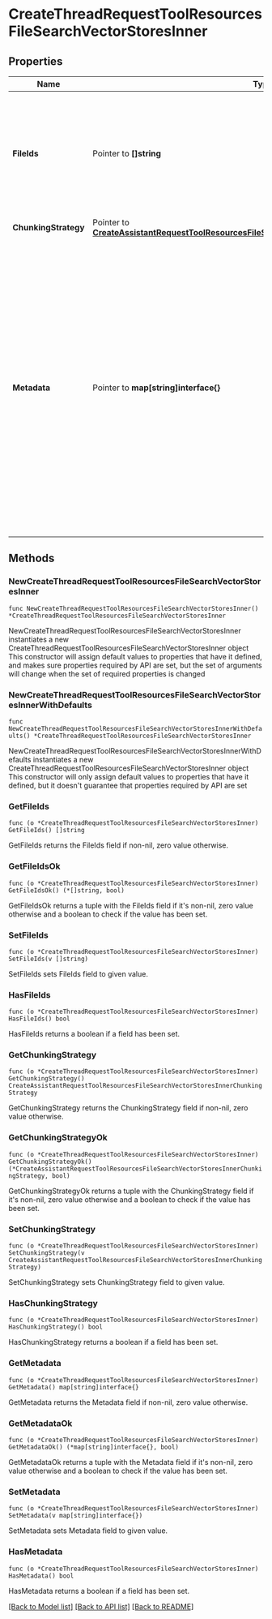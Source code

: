 # CreateThreadRequestToolResourcesFileSearchVectorStoresInner

## Properties

Name | Type | Description | Notes
------------ | ------------- | ------------- | -------------
**FileIds** | Pointer to **[]string** | A list of [file](/docs/api-reference/files) IDs to add to the vector store. There can be a maximum of 10000 files in a vector store.  | [optional] 
**ChunkingStrategy** | Pointer to [**CreateAssistantRequestToolResourcesFileSearchVectorStoresInnerChunkingStrategy**](CreateAssistantRequestToolResourcesFileSearchVectorStoresInnerChunkingStrategy.md) |  | [optional] 
**Metadata** | Pointer to **map[string]interface{}** | Set of 16 key-value pairs that can be attached to a vector store. This can be useful for storing additional information about the vector store in a structured format. Keys can be a maximum of 64 characters long and values can be a maximum of 512 characters long.  | [optional] 

## Methods

### NewCreateThreadRequestToolResourcesFileSearchVectorStoresInner

`func NewCreateThreadRequestToolResourcesFileSearchVectorStoresInner() *CreateThreadRequestToolResourcesFileSearchVectorStoresInner`

NewCreateThreadRequestToolResourcesFileSearchVectorStoresInner instantiates a new CreateThreadRequestToolResourcesFileSearchVectorStoresInner object
This constructor will assign default values to properties that have it defined,
and makes sure properties required by API are set, but the set of arguments
will change when the set of required properties is changed

### NewCreateThreadRequestToolResourcesFileSearchVectorStoresInnerWithDefaults

`func NewCreateThreadRequestToolResourcesFileSearchVectorStoresInnerWithDefaults() *CreateThreadRequestToolResourcesFileSearchVectorStoresInner`

NewCreateThreadRequestToolResourcesFileSearchVectorStoresInnerWithDefaults instantiates a new CreateThreadRequestToolResourcesFileSearchVectorStoresInner object
This constructor will only assign default values to properties that have it defined,
but it doesn't guarantee that properties required by API are set

### GetFileIds

`func (o *CreateThreadRequestToolResourcesFileSearchVectorStoresInner) GetFileIds() []string`

GetFileIds returns the FileIds field if non-nil, zero value otherwise.

### GetFileIdsOk

`func (o *CreateThreadRequestToolResourcesFileSearchVectorStoresInner) GetFileIdsOk() (*[]string, bool)`

GetFileIdsOk returns a tuple with the FileIds field if it's non-nil, zero value otherwise
and a boolean to check if the value has been set.

### SetFileIds

`func (o *CreateThreadRequestToolResourcesFileSearchVectorStoresInner) SetFileIds(v []string)`

SetFileIds sets FileIds field to given value.

### HasFileIds

`func (o *CreateThreadRequestToolResourcesFileSearchVectorStoresInner) HasFileIds() bool`

HasFileIds returns a boolean if a field has been set.

### GetChunkingStrategy

`func (o *CreateThreadRequestToolResourcesFileSearchVectorStoresInner) GetChunkingStrategy() CreateAssistantRequestToolResourcesFileSearchVectorStoresInnerChunkingStrategy`

GetChunkingStrategy returns the ChunkingStrategy field if non-nil, zero value otherwise.

### GetChunkingStrategyOk

`func (o *CreateThreadRequestToolResourcesFileSearchVectorStoresInner) GetChunkingStrategyOk() (*CreateAssistantRequestToolResourcesFileSearchVectorStoresInnerChunkingStrategy, bool)`

GetChunkingStrategyOk returns a tuple with the ChunkingStrategy field if it's non-nil, zero value otherwise
and a boolean to check if the value has been set.

### SetChunkingStrategy

`func (o *CreateThreadRequestToolResourcesFileSearchVectorStoresInner) SetChunkingStrategy(v CreateAssistantRequestToolResourcesFileSearchVectorStoresInnerChunkingStrategy)`

SetChunkingStrategy sets ChunkingStrategy field to given value.

### HasChunkingStrategy

`func (o *CreateThreadRequestToolResourcesFileSearchVectorStoresInner) HasChunkingStrategy() bool`

HasChunkingStrategy returns a boolean if a field has been set.

### GetMetadata

`func (o *CreateThreadRequestToolResourcesFileSearchVectorStoresInner) GetMetadata() map[string]interface{}`

GetMetadata returns the Metadata field if non-nil, zero value otherwise.

### GetMetadataOk

`func (o *CreateThreadRequestToolResourcesFileSearchVectorStoresInner) GetMetadataOk() (*map[string]interface{}, bool)`

GetMetadataOk returns a tuple with the Metadata field if it's non-nil, zero value otherwise
and a boolean to check if the value has been set.

### SetMetadata

`func (o *CreateThreadRequestToolResourcesFileSearchVectorStoresInner) SetMetadata(v map[string]interface{})`

SetMetadata sets Metadata field to given value.

### HasMetadata

`func (o *CreateThreadRequestToolResourcesFileSearchVectorStoresInner) HasMetadata() bool`

HasMetadata returns a boolean if a field has been set.


[[Back to Model list]](../README.md#documentation-for-models) [[Back to API list]](../README.md#documentation-for-api-endpoints) [[Back to README]](../README.md)


